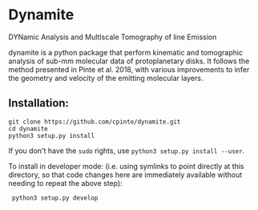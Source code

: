 # Dynamite

DYNamic Analysis and MultIscale Tomography of line Emission

dynamite is a python package that perform kinematic and tomographic analysis of sub-mm molecular data of protoplanetary disks. 
It follows the method presented in Pinte et al. 2018, with various improvements to infer the geometry and velocity of the emitting molecular layers.


## Installation:

```
git clone https://github.com/cpinte/dynamite.git
cd dynamite
python3 setup.py install
```

If you don't have the `sudo` rights, use `python3 setup.py install --user`.

To install in developer mode: (i.e. using symlinks to point directly
at this directory, so that code changes here are immediately available
without needing to repeat the above step):

```
 python3 setup.py develop
```

